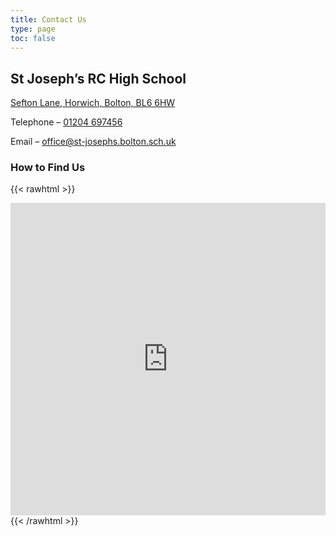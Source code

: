 ```yaml
---
title: Contact Us
type: page
toc: false
---
```

## St Joseph’s RC High School
[Sefton Lane, Horwich, Bolton, BL6 6HW](https://goo.gl/maps/GRqrLgAEEYa9s4Jq9)

Telephone – [01204 697456](tel:01204697456)

Email – office@st-josephs.bolton.sch.uk

### How to Find Us
{{< rawhtml >}}
<iframe src="https://www.google.com/maps/embed?pb=!1m23!1m12!1m3!1d2368.3848531471062!2d-2.5284082999999997!3d53.586594399999996!2m3!1f0!2f0!3f0!3m2!1i1024!2i768!4f13.1!4m8!3e6!4m0!4m5!1s0x487b09ae6c45f45f%3A0x96970fc2b7951f39!2sSt+Joseph's+RC+High+School+and+Sports+College%2C+Chorley+New+Rd%2C+Bolton+BL6+6HW%2C+United+Kingdom!3m2!1d53.586594399999996!2d-2.5284082999999997!5e0!3m2!1sen!2suk!4v1444311793896" width="100%" height="500px" frameborder="0" allowfullscreen=""></iframe>
{{< /rawhtml >}}